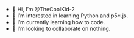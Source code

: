 - 👋 Hi, I’m @TheCoolKid-2
- 👀 I’m interested in learning Python and p5*.js.
- 🌱 I’m currently learning how to code.
- 💞️ I’m looking to collaborate on nothing.
